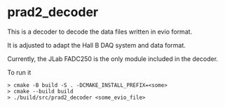 # prad2_decoder

This is a decoder to decode the data files written in evio format.

It is adjusted to adapt the Hall B DAQ system and data format.

Currently, the JLab FADC250 is the only module included in the decoder.

To run it
```
> cmake -B build -S . -DCMAKE_INSTALL_PREFIX=<some>
> cmake --build build
> ./build/src/prad2_decoder <some_evio_file>
```

